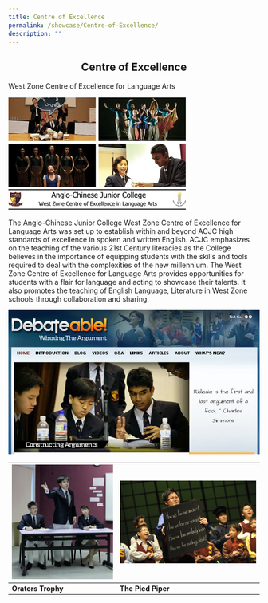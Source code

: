 ```yaml
---
title: Centre of Excellence
permalink: /showcase/Centre-of-Excellence/
description: ""
---
```

## <center> Centre of Excellence </center>

West Zone Centre of Excellence for Language Arts

![](/images/Excellence.jpeg)

The Anglo-Chinese Junior College West Zone Centre of Excellence for Language Arts was set up to establish within and beyond ACJC high standards of excellence in spoken and written English. ACJC emphasizes on the teaching of the various 21st Century literacies as the College believes in the importance of equipping students with the skills and tools required to deal with the complexities of the new millennium. The West Zone Centre of Excellence for Language Arts provides opportunities for students with a flair for language and acting to showcase their talents. It also promotes the teaching of English Language, Literature in West Zone schools through collaboration and sharing.

![](/images/Debateable.jpeg)



| ![](/images/Excellence-1.jpeg) | ![](/images/Excellence-2.jpeg) | 
| -------- | -------- | 
| **Orators Trophy**     | **The Pied Piper**     | 




